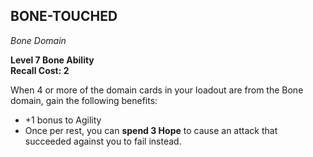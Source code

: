 ## BONE-TOUCHED  
_Bone Domain_

**Level 7 Bone Ability**  
**Recall Cost: 2**

When 4 or more of the domain cards in your loadout are from the Bone domain, gain the following benefits:  

- +1 bonus to Agility  
- Once per rest, you can **spend 3 Hope** to cause an attack that succeeded against you to fail instead.  
